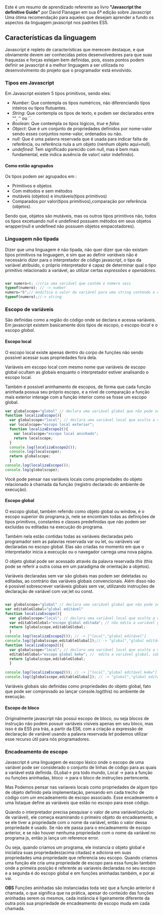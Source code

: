 
Este é um resumo de aprendizado referente ao livro **"Javascript the definitive Guide"** por David Flanagan
em sua 6ª edição sobre Javascript Uma ótima recomendação para aqueles que desejam aprender a fundo os aspectos da linguagem 
javascript nos padrões ES5.

## Características da linguagem
Javascript é repleto de características que merecem destaque, e que obviamente devem ser conhecidas pelos desenvolvedores
para que suas fraquezas e forças estejam bem definidas, pois, esses pontos podem definir se javascript é a melhor linguagem a ser
utilizada no desenvolvimento do projeto que o programador está envolvido.

### Tipos em Javascript
Em Javascript existem 5 tipos primitivos, sendo eles:
* _Number_:  Que contempla os tipos numéricos, não diferenciando tipos inteiros ou tipos flutuantes.
* _String_:  Que contempla os tipos de texto, e podem ser declarados entre "", '' ou ``.
* _Boolean_: Que contempla os tipos lógicos, _true_ e _false_.
* _Object_:  Que é um conjunto de propriedades definidos por nome-valor sendo esses conjuntos nome-valor, ordenados ou não.
* _null_: Que é uma palavra reservada que é usada para indicar falta de referência, ou referência nula a um objeto (nenhum objeto aqui=null).
* _undefined_: Tem significado parecido com null, mas é bem mais fundamental, este indica ausência de valor( valor indefinido).
#### Como estão agrupados
Os tipos podem ser agrupados em :
* Primitivos e objetos
* Com métodos e sem métodos
* mutáveis (objetos) e imutáveis(tipos primitivos)
* Comparados por valor(tipos primitivos),comparação por referência (objetos).
 
Sendo que, objetos são mutáveis, mas os outros tipos primitivos não, todos os tipos excetuando null e undefined possuem métodos em seus objetos wrapper(null e undefined não possuem objetos empacotadores).

### Linguagem não tipada

Dizer que uma linguagem é não tipada, não quer dizer que não existam tipos primitivos na linguagem, e sim que ao definir *variáveis*
não é necessário dizer para o interpretador de código javascript, o tipo da variável atribuido, o próprio interpretador é capaz de
determinar qual o tipo primitivo relacionado a variável, ao utilizar certas _expressões e operadores_.

```js

var numero=6; //cria uma variável que contém o número seis
typeof(numero); // -> number
numero="6";// modifica o valor da variável para uma string contendo o caractere 6
typeof(numero);//-> string

```

### Escopo de variáveis
São definidas como a região do código onde se declara e acessa variáveis.
Em javascript existem basicamente dois tipos de escopo, o escopo *local* e o escopo *global*.

#### Escopo local

O escopo local existe apenas dentro do corpo de funções não sendo possível acessar suas propriedades fora dela.

Variáveis em escopo local com mesmo nome que variáveis de escopo global ocultam as globais enquanto o interpretador 
estiver analisando o escopo local.

Também é possivel aninhamento de escopos, de forma que cada função aninhada possua seu próprio escopo, e a nível de comparação
a função mais exterior interage com a função interior como se fosse um escopo global.
```js
var globalscope="global" // declara uma variável global que não pode ser deletada com o operador delete
function localizaEscopo(){
  var globalscope="local"; // declara uma variável local que oculta a variável global enquanto o interpretador estiver nesse escopo
  var localscope="escopo local exterior";
  function localizaEscopo2(){
    var localscope="escopo local aninhado";
    return localscope;
  }
  console.log(localizaEscopo2());
  console.log(localscope);
  return globalscope;
  }
console.log(localizaEscopo());
console.log(globalscope);

```
Você pode pensar nas variáveis locais como propriedades do objeto relacionado à chamada da função (registro declarado do ambiente de execução).
#### Escopo global

O escopo global, também referido como objeto global ou window, é o escopo superior do programa js, nele se encontram 
todas as definições de tipos primitivos, constantes e classes predefinidas que não podem ser excluidas ou
editadas na execução do programa.

Também nela estão contidas todas as variáveis declaradas pelo programador sem as palavras
reservada var ou let, ou variáveis var declaradas no escopo global. Elas são criadas no momento em que o interpretador inicia a execução ou o navegador carrega uma nova página.

O objeto global pode ser acessado através da palavra reservada *this* (this pode se referir a outra coisa em um paradigma de orientação a objetos).

Variáveis declaradas sem var são globais mas podem ser deletadas ou editadas, ao contrário das variáveis globais convencionais.
Além disso não é possivel sobrescrever variáveis globais sem var, utilizando instruções de declaração de variável com var,let ou const.

```js

var globalscope="global" // declara uma variável global que não pode ser deletada com o operador delete.
var editableGlobal="global editável"
function localizaEscopo(){
  var globalscope="local"; // declara uma variável local que oculta a variável global enquanto o interpretador estiver nesse escopo.
  var editableGlobal="escopo global editada"; // não edita a variável global, apenas cria uma variável local com mesmo nome.
  return [globalscope,editableGlobal;
  }
console.log(localizaEscopo2()); // -> ["local","global editável"]
console.log([globalscope,editableGlobal]);// -> "global","global editável"
function localizaEscopo2(){
  var globalscope="local"; // declara uma variável local que oculta a variável global enquanto o interpretador estiver nesse escopo.
  editableGlobal="escopo global kekw"; //  edita a variável global, sobrescrevendo-a.
  return [globalscope,editableGlobal;
  }
  
console.log(localizaEscopo2()); // -> ["local","global editável kekw"]
console.log([globalscope,editableGlobal]); // -> "global","global editável kekw"

```
Variáveis globais são definidas como propriedades do objeto global, fato que pode ser comprovado ao lançar console.log(this) no ambiente de execução.

#### Escopo de bloco

Originalmente javascript não possui escopo de bloco, ou seja blocos de instrução não podem possuir variáveis visíveis apenas em seu bloco, mas isso é da ES5 pra trás, a partir da ES6, com a criação a expressão de declaração de variável usando a palavra reservada *let* podemos utilizar esse recurso útil para nós programadores.

### Encadeamento de escopo
Javascript é uma linguagem de escopo léxico onde o escopo de uma variável pode ser considerado o conjunto de linhas de código para as quais a variável está definida. GLobal-> pra todo mundo, Local -> para a função ou funções aninhadas, bloco -> para o bloco de instruções pertencente.

Mas Podemos pensar nas variaveis locais como propriedades de algum tipo de objeto definido pela implementação, pensando em cada trecho de código com um encadeamento de escopo associado. Esse encadeamento é uma listaque define as variáveis que estão no escopo para esse código.

Quando o interpretador  precisa pesquisar o valor de uma variável(solução de variável), ele começa examinando o primeiro objeto do encadeamento, e se  ele tiver a propriedade com o nome da variável, então o valor dessa propriedade é usado. Se não ele passa para o encadeamento de escopo anterior, e se não houver nenhuma propriedade com o nome da variável no programa js, então js lança um reference error.

Ou seja, quando criamos um programa, ele instancia o objeto global e inicializa suas propriedades(acima citadas) e adiciona em suas propriedades uma propriedade que referencia seu escopo. Quando criamos uma função ele cria uma propriedade de escopo para essa função também onde a primeira posição é referente as variaveis declaradas no seu escopo e a segunda é do escopo global e em funções aninhadas também, e por ai vai.

**OBS** Funções aninhadas são instanciadas toda vez que a função anterior é chamada, o que significa que na prática, apesar do conteúdo das funções aninhadas serem os mesmos, cada instância é ligeiramente diferente da outra pois sua propriedade de encadeamento de escopo muda em cada chamada.
